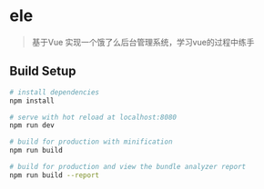 # ele

> 基于Vue 实现一个饿了么后台管理系统，学习vue的过程中练手
 
## Build Setup

``` bash
# install dependencies
npm install

# serve with hot reload at localhost:8080
npm run dev

# build for production with minification
npm run build

# build for production and view the bundle analyzer report
npm run build --report
```

